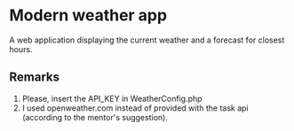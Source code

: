 # Modern weather app
A web application displaying the current weather and a forecast for closest hours.

## Remarks
1. Please, insert the API_KEY in WeatherConfig.php
2. I used openweather.com instead of provided with the task api (according to the mentor's suggestion).

